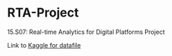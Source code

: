 # RTA-Project
15.S07: Real-time Analytics for Digital Platforms Project

Link to [Kaggle for datafile](https://www.kaggle.com/datasets/brllrb/uber-and-lyft-dataset-boston-ma)

